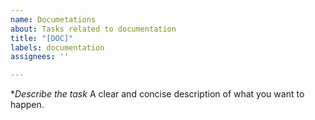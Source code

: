 ```yaml
---
name: Documetations
about: Tasks related to documentation
title: "[DOC]"
labels: documentation
assignees: ''

---
```


**Describe the task*
A clear and concise description of what you want to happen.
